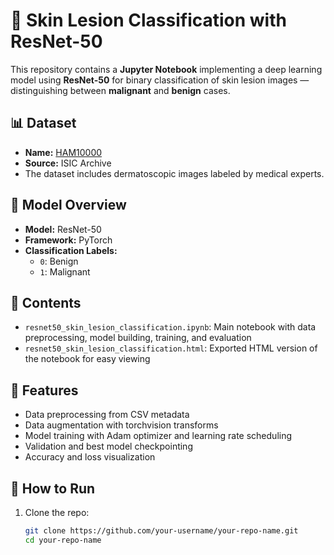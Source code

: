 # 🧠 Skin Lesion Classification with ResNet-50

This repository contains a **Jupyter Notebook** implementing a deep learning model using **ResNet-50** for binary classification of skin lesion images — distinguishing between **malignant** and **benign** cases.

## 📊 Dataset

- **Name:** [HAM10000](https://api.isic-archive.com/collections/212/)
- **Source:** ISIC Archive 
- The dataset includes dermatoscopic images labeled by medical experts.

## 🧪 Model Overview

- **Model:** ResNet-50 
- **Framework:** PyTorch
- **Classification Labels:**
  - `0`: Benign
  - `1`: Malignant

## 📁 Contents

- `resnet50_skin_lesion_classification.ipynb`: Main notebook with data preprocessing, model building, training, and evaluation
- `resnet50_skin_lesion_classification.html`: Exported HTML version of the notebook for easy viewing

## 🧠 Features

- Data preprocessing from CSV metadata
- Data augmentation with torchvision transforms
- Model training with Adam optimizer and learning rate scheduling
- Validation and best model checkpointing
- Accuracy and loss visualization

## 🚀 How to Run

1. Clone the repo:
   ```bash
   git clone https://github.com/your-username/your-repo-name.git
   cd your-repo-name
